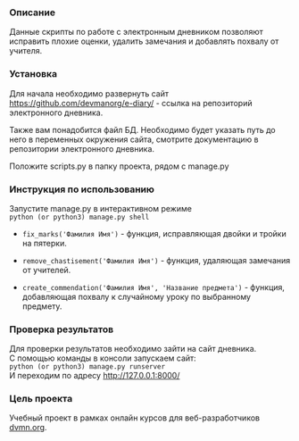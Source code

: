 ### Описание
Данные скрипты по работе с электронным дневником позволяют исправить плохие оценки, удалить замечания и добавлять похвалу от учителя.

### Установка
Для начала необходимо развернуть сайт  
https://github.com/devmanorg/e-diary/ - ссылка на репозиторий электронного дневника.  

Также вам понадобится файл БД. Необходимо будет указать путь до него в переменных окружения сайта, смотрите документацию в репозитории электронного дневника.  

Положите scripts.py в папку проекта, рядом с manage.py
### Инструкция по использованию
Запустите manage.py в интерактивном режиме  
 ```python (or python3) manage.py shell```  
 
* ```fix_marks('Фамилия Имя')``` - функция, исправляющая двойки и тройки на пятерки.

* ```remove_chastisement('Фамилия Имя')``` - функция, удаляющая замечания от учителей.

* ```create_commendation('Фамилия Имя', 'Название предмета')``` - функция, добавляющая похвалу к случайному уроку по выбранному предмету.

### Проверка результатов
Для проверки результатов необходимо зайти на сайт дневника.  
С помощью команды в консоли запускаем сайт:  
```python (or python3) manage.py runserver```  
И переходим по адресу http://127.0.0.1:8000/

### Цель проекта
Учебный проект в рамках онлайн курсов для веб-разработчиков [dvmn.org](https://dvmn.org/).